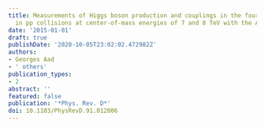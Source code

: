 ```yaml
---
title: Measurements of Higgs boson production and couplings in the four-lepton channel
  in pp collisions at center-of-mass energies of 7 and 8 TeV with the ATLAS detector
date: '2015-01-01'
draft: true
publishDate: '2020-10-05T23:02:02.472982Z'
authors:
- Georges Aad
- ' others'
publication_types:
- 2
abstract: ''
featured: false
publication: '*Phys. Rev. D*'
doi: 10.1103/PhysRevD.91.012006
---
```


